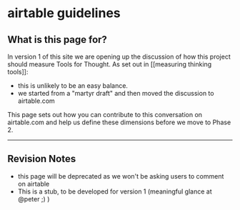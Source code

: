 # airtable guidelines

## What is this page for?

In version 1 of this site we are opening up the discussion of how this project should measure Tools for Thought. As set out in [[measuring thinking tools]]:
* this is unlikely to be an easy balance. 
* we started from a "martyr draft" and then moved the discussion to airtable.com

This page sets out how you can contribute to this conversation on airtable.com and help us define these dimensions before we move to Phase 2.

---

## Revision Notes

* this page will be deprecated as we won't be asking users to comment on airtable
* This is a stub, to be developed for version 1 (meaningful glance at @peter ;) ) 
